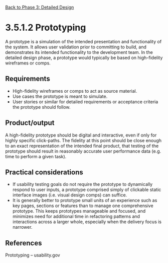 [Back to Phase 3: Detailed Design](3-5-detailed.md)

# 3.5.1.2 Prototyping

A prototype is a simulation of the intended presentation and functionality of the system. It allows user validation prior to committing to build, and demonstrates its intended functionality to the development team. In the detailed design phase, a prototype would typically be based on high-fidelity wireframes or comps.

## Requirements

- High-fidelity wireframes or comps to act as source material.
- Use cases the prototype is meant to simulate.
- User stories or similar for detailed requirements or acceptance criteria the prototype should follow.

## Product/output

A high-fidelity prototype should be digital and interactive, even if only for highly specific click-paths. The fidelity at this point should be close enough to an exact representation of the intended final product, that testing of the prototype should result in reasonably accurate user performance data (e.g. time to perform a given task).

## Practical considerations

- If usability testing goals do not require the prototype to dynamically respond to user inputs, a prototype comprised simply of clickable static interface images (i.e. visual design comps) can suffice.
- It is generally better to prototype small units of an experience such as key pages, sections or features than to manage one comprehensive prototype. This keeps prototypes manageable and focused, and minimizes need for additional time in refactoring patterns and interactions across a larger whole, especially when the delivery focus is narrower.

## References

Prototyping – usability.gov
